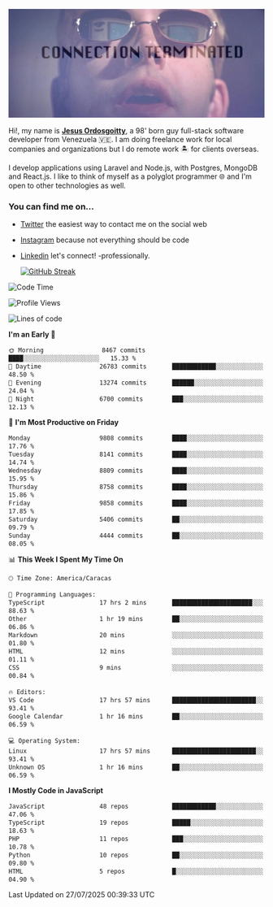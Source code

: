 ![hackers movie reference](./disconnected.jpg)

Hi!, my name is [**Jesus Ordosgoitty**](https://jodaz.dev), a 98' born guy full-stack software developer from Venezuela 🇻🇪. I am doing freelance work for local companies and organizations but I do remote work 🏝️ for clients overseas. 

I develop applications using Laravel and Node.js, with Postgres, MongoDB and React.js. I like to think of myself as a polyglot programmer 🌐 and I'm open to other technologies as well.

### You can find me on...

- [Twitter](https://twitter.com/jodaz_) the easiest way to contact me on the social web
- [Instagram](https://instagram.com/jodaz_) because not everything should be code
- [Linkedin](https://linkedin.com/in/jodaz) let's connect! -professionally.


    [![GitHub Streak](https://streak-stats.demolab.com?user=jodaz&theme=tokyonight)](https://git.io/streak-stats)

<!--START_SECTION:waka-->
![Code Time](http://img.shields.io/badge/Code%20Time-11%2C272%20hrs%2056%20mins-blue)

![Profile Views](http://img.shields.io/badge/Profile%20Views-0-blue)

![Lines of code](https://img.shields.io/badge/From%20Hello%20World%20I%27ve%20Written-84.6%20million%20lines%20of%20code-blue)

**I'm an Early 🐤** 

```text
🌞 Morning                8467 commits        ████░░░░░░░░░░░░░░░░░░░░░   15.33 % 
🌆 Daytime                26783 commits       ████████████░░░░░░░░░░░░░   48.50 % 
🌃 Evening                13274 commits       ██████░░░░░░░░░░░░░░░░░░░   24.04 % 
🌙 Night                  6700 commits        ███░░░░░░░░░░░░░░░░░░░░░░   12.13 % 
```
📅 **I'm Most Productive on Friday** 

```text
Monday                   9808 commits        ████░░░░░░░░░░░░░░░░░░░░░   17.76 % 
Tuesday                  8141 commits        ████░░░░░░░░░░░░░░░░░░░░░   14.74 % 
Wednesday                8809 commits        ████░░░░░░░░░░░░░░░░░░░░░   15.95 % 
Thursday                 8758 commits        ████░░░░░░░░░░░░░░░░░░░░░   15.86 % 
Friday                   9858 commits        ████░░░░░░░░░░░░░░░░░░░░░   17.85 % 
Saturday                 5406 commits        ██░░░░░░░░░░░░░░░░░░░░░░░   09.79 % 
Sunday                   4444 commits        ██░░░░░░░░░░░░░░░░░░░░░░░   08.05 % 
```


📊 **This Week I Spent My Time On** 

```text
🕑︎ Time Zone: America/Caracas

💬 Programming Languages: 
TypeScript               17 hrs 2 mins       ██████████████████████░░░   88.63 % 
Other                    1 hr 19 mins        ██░░░░░░░░░░░░░░░░░░░░░░░   06.86 % 
Markdown                 20 mins             ░░░░░░░░░░░░░░░░░░░░░░░░░   01.80 % 
HTML                     12 mins             ░░░░░░░░░░░░░░░░░░░░░░░░░   01.11 % 
CSS                      9 mins              ░░░░░░░░░░░░░░░░░░░░░░░░░   00.84 % 

🔥 Editors: 
VS Code                  17 hrs 57 mins      ███████████████████████░░   93.41 % 
Google Calendar          1 hr 16 mins        ██░░░░░░░░░░░░░░░░░░░░░░░   06.59 % 

💻 Operating System: 
Linux                    17 hrs 57 mins      ███████████████████████░░   93.41 % 
Unknown OS               1 hr 16 mins        ██░░░░░░░░░░░░░░░░░░░░░░░   06.59 % 
```

**I Mostly Code in JavaScript** 

```text
JavaScript               48 repos            ████████████░░░░░░░░░░░░░   47.06 % 
TypeScript               19 repos            █████░░░░░░░░░░░░░░░░░░░░   18.63 % 
PHP                      11 repos            ███░░░░░░░░░░░░░░░░░░░░░░   10.78 % 
Python                   10 repos            ██░░░░░░░░░░░░░░░░░░░░░░░   09.80 % 
HTML                     5 repos             █░░░░░░░░░░░░░░░░░░░░░░░░   04.90 % 
```




 Last Updated on 27/07/2025 00:39:33 UTC
<!--END_SECTION:waka-->
